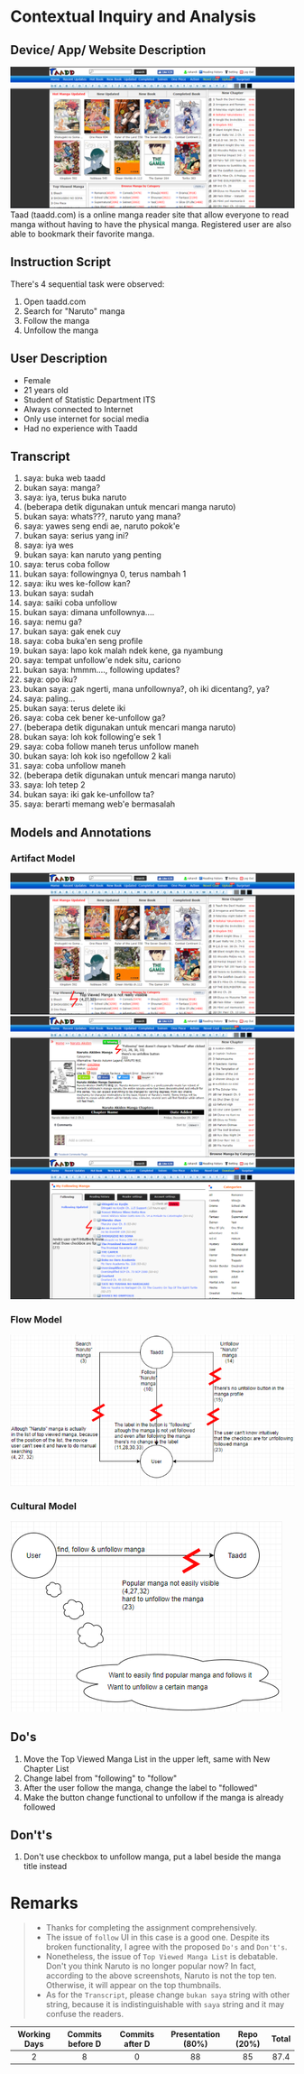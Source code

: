 # Contextual Inquiry and Analysis
## Device/ App/ Website Description
![taadd.com homepage](src/homepage.PNG)
Taad (taadd.com) is a online manga reader site that allow everyone to read manga without having to have the physical manga. Registered user are also able to bookmark their favorite manga.
## Instruction Script
There's 4 sequential task were observed:
1. Open taadd.com
2. Search for "Naruto" manga
3. Follow the manga
4. Unfollow the manga
## User Description
- Female
- 21 years old
- Student of Statistic Department ITS
- Always connected to Internet
- Only use internet for social media
- Had no experience with Taadd
## Transcript
1. saya: buka web taadd
1. bukan saya: manga?
1. saya: iya, terus buka naruto
1. (beberapa detik digunakan untuk mencari manga naruto)
1. bukan saya: whats???, naruto yang mana?
1. saya: yawes seng endi ae, naruto pokok'e
1. bukan saya: serius yang ini?
1. saya: iya wes
1. bukan saya: kan naruto yang penting
1. saya: terus coba follow
1. bukan saya: followingnya 0, terus nambah 1
1. saya: iku wes ke-follow kan?
1. bukan saya: sudah
1. saya: saiki coba unfollow
1. bukan saya: dimana unfollownya....
1. saya: nemu ga?
1. bukan saya: gak enek cuy
1. saya: coba buka'en seng profile
1. bukan saya: lapo kok malah ndek kene, ga nyambung
1. saya: tempat unfollow'e ndek situ, cariono
1. bukan saya: hmmm...., following updates?
1. saya: opo iku?
1. bukan saya: gak ngerti, mana unfollownya?, oh iki dicentang?, ya?
1. saya: paling...
1. bukan saya: terus delete iki
1. saya: coba cek bener ke-unfollow ga?
1. (beberapa detik digunakan untuk mencari manga naruto)
1. bukan saya: loh kok following'e sek 1
1. saya: coba follow maneh terus unfollow maneh
1. bukan saya: loh kok iso ngefollow 2 kali
1. saya: coba unfollow maneh
1. (beberapa detik digunakan untuk mencari manga naruto)
1. saya: loh tetep 2
1. bukan saya: iki gak ke-unfollow ta?
1. saya: berarti memang web'e bermasalah
## Models and Annotations
### Artifact Model
![Artifact Model and Annotation 1](src/artifact1.PNG)
![Artifact Model and Annotation 2](src/artifact2.PNG)
![Artifact Model and Annotation 3](src/artifact3.PNG)
### Flow Model
![Flow Model and Annotation](src/flow_model.PNG)
### Cultural Model
![Cultural Model and Annotation](src/cultural_model.PNG)
## Do's
1. Move the Top Viewed Manga List in the upper left, same with New Chapter List
2. Change label from "following" to "follow"
3. After the user follow the manga, change the label to "followed"
4. Make the button change functional to unfollow if the manga is already followed
## Don't's
1. Don't use checkbox to unfollow manga, put a label beside the manga title instead

# Remarks
> * Thanks for completing the assignment comprehensively.
> * The issue of `follow` UI in this case is a good one. Despite its broken functionality, I agree with the proposed `Do's` and `Don't's`.
> * Nonetheless, the issue of `Top Viewed Manga List` is debatable. Don't you think Naruto is no longer popular now? In fact, according to the above screenshots, Naruto is not the top ten. Otherwise, it will appear on the top thumbnails.
> * As for the `Transcript`, please change `bukan saya` string with other string, because it is indistinguishable with `saya` string and it may confuse the readers.

| Working Days | Commits before D | Commits after D | Presentation (80%) | Repo (20%) | Total |
|:------------:|:----------------:|:---------------:|:------------------:|:----------:|:-----:|
| 2            | 8                | 0               | 88                 | 85         | 87.4  |
